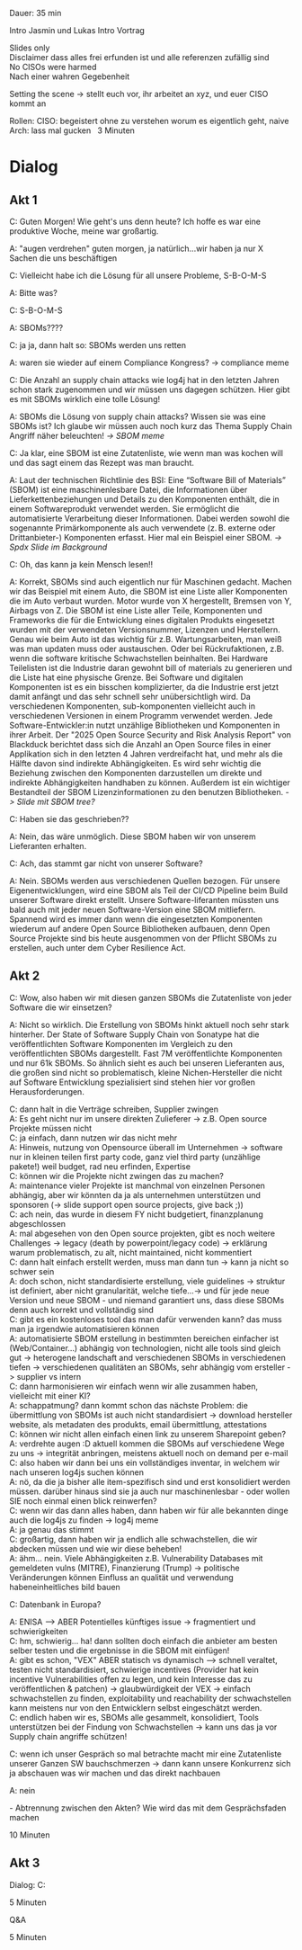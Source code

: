 Dauer: 35 min

Intro Jasmin und Lukas
Intro Vortrag

Slides only  
Disclaimer dass alles frei erfunden ist und alle referenzen zufällig sind  
No CISOs were harmed  
Nach einer wahren Gegebenheit  
  
Setting the scene -> stellt euch vor, ihr arbeitet an xyz, und euer CISO kommt an

Rollen:
CISO: begeistert ohne zu verstehen worum es eigentlich geht, naive
Arch: lass mal gucken
 
3 Minuten

# Dialog

## Akt 1

C: Guten Morgen! Wie geht's uns denn heute? Ich hoffe es war eine produktive Woche, meine war großartig.

A: "augen verdrehen" guten morgen, ja natürlich...wir haben ja nur X Sachen die uns beschäftigen

C: Vielleicht habe ich die Lösung für all unsere Probleme, S-B-O-M-S

A: Bitte was?

C: S-B-O-M-S

A: SBOMs????

C: ja ja, dann halt so: SBOMs werden uns retten

A: waren sie wieder auf einem Compliance Kongress? -> compliance meme

C: Die Anzahl an supply chain attacks wie log4j hat in den letzten Jahren schon stark zugenommen und wir müssen uns dagegen schützen. Hier gibt es mit SBOMs wirklich eine tolle Lösung!

A: SBOMs die Lösung von supply chain attacks? Wissen sie was eine SBOMs ist? Ich glaube wir müssen auch noch kurz das Thema Supply Chain Angriff näher beleuchten! *-> SBOM meme*

C: Ja klar, eine SBOM ist eine Zutatenliste, wie wenn man was kochen will und das sagt einem das Rezept was man braucht. 

A: Laut der technischen Richtlinie des BSI: Eine “Software Bill of Materials” (SBOM) ist eine maschinenlesbare Datei, die Informationen über Lieferkettenbeziehungen und Details zu den Komponenten enthält, die in einem Softwareprodukt verwendet werden. Sie ermöglicht die automatisierte Verarbeitung dieser Informationen. Dabei werden sowohl die sogenannte Primärkomponente als auch verwendete (z. B. externe oder Drittanbieter-) Komponenten erfasst. Hier mal ein Beispiel einer SBOM. *-> Spdx Slide im Background*
  
C: Oh, das kann ja kein Mensch lesen!!

A: Korrekt, SBOMs sind auch eigentlich nur für Maschinen gedacht. Machen wir das Beispiel mit einem Auto, die SBOM ist eine Liste aller Komponenten die im Auto verbaut wurden. Motor wurde von X hergestellt, Bremsen von Y, Airbags von Z. Die SBOM ist eine Liste aller Teile, Komponenten und Frameworks die für die Entwicklung eines digitalen Produkts eingesetzt wurden mit der verwendeten Versionsnummer, Lizenzen und Herstellern. Genau wie beim Auto ist das wichtig für z.B. Wartungsarbeiten, man weiß was man updaten muss oder austauschen. Oder bei Rückrufaktionen, z.B. wenn die software kritische Schwachstellen beinhalten. Bei Hardware Teilelisten ist die Industrie daran gewohnt bill of materials zu generieren und die Liste hat eine physische Grenze.
Bei Software und digitalen Komponenten ist es ein bisschen komplizierter, da die Industrie erst jetzt damit anfängt und das sehr schnell sehr unübersichtligh wird. Da verschiedenen Komponenten, sub-komponenten vielleicht auch in verschiedenen Versionen in einem Programm verwendet werden. Jede Software-Entwickler:in nutzt unzählige Bibliotheken und Komponenten in ihrer Arbeit. Der "2025 Open Source Security and Risk Analysis Report" von Blackduck berichtet dass sich die Anzahl an Open Source files in einer Applikation sich in den letzten 4 Jahren verdreifacht hat, und mehr als die Hälfte davon sind indirekte Abhängigkeiten. Es wird sehr wichtig die Beziehung zwischen den Komponenten darzustellen um direkte und indirekte Abhängigkeiten handhaben zu können. Außerdem ist ein wichtiger Bestandteil der SBOM Lizenzinformationen zu den benutzen Bibliotheken. *-> Slide mit SBOM tree?*

C: Haben sie das geschrieben??  

A: Nein, das wäre unmöglich. Diese SBOM haben wir von unserem Lieferanten erhalten.

C: Ach, das stammt gar nicht von unserer Software?  

A: Nein. SBOMs werden aus verschiedenen Quellen bezogen. Für unsere Eigenentwicklungen, wird eine SBOM als Teil der CI/CD Pipeline beim Build unserer Software direkt erstellt. Unsere Software-liferanten müssten uns bald auch mit jeder neuen Software-Version eine SBOM mitliefern. Spannend wird es immer dann wenn die eingesetzten Komponenten wiederum auf andere Open Source Bibliotheken aufbauen, denn Open Source Projekte sind bis heute ausgenommen von der Pflicht SBOMs zu erstellen, auch unter dem Cyber Resilience Act.

## Akt 2

C: Wow, also haben wir mit diesen ganzen SBOMs die Zutatenliste von jeder Software die wir einsetzen?  

A: Nicht so wirklich. Die Erstellung von SBOMs hinkt aktuell noch sehr stark hinterher. Der State of Software Supply Chain von Sonatype hat die veröffentlichten Software Komponenten im Vergleich zu den veröffentlichten SBOMs dargestellt. Fast 7M veröffentlichte Komponenten und nur 61k SBOMs. So ähnlich sieht es auch bei unseren Lieferanten aus, die großen sind nicht so problematisch, kleine Nichen-Hersteller die nicht auf Software Entwicklung spezialisiert sind stehen hier vor großen Herausforderungen. 

C: dann halt in die Verträge schreiben, Supplier zwingen  
A: Es geht nicht nur im unsere direkten Zulieferer -> z.B. Open source Projekte müssen nicht  
C: ja einfach, dann nutzen wir das nicht mehr  
A: Hinweis, nutzung von Opensource überall im Unternehmen -> software nur in kleinen teilen first party code, ganz viel third party (unzählige pakete!) weil budget, rad neu erfinden, Expertise   
C: können wir die Projekte nicht zwingen das zu machen?  
A: maintenance vieler Projekte ist manchmal von einzelnen Personen abhängig, aber wir könnten da ja als unternehmen unterstützen und sponsoren (-> slide support open source projects, give back ;))  
C: ach nein, das wurde in diesem FY nicht budgetiert, finanzplanung abgeschlossen  
A: mal abgesehen von den Open source projekten, gibt es noch weitere Challenges -> legacy (death by powerpoint/legacy code) -> erklärung warum problematisch, zu alt, nicht maintained, nicht kommentiert  
C: dann halt einfach erstellt werden, muss man dann tun -> kann ja nicht so schwer sein   
A: doch schon, nicht standardisierte erstellung, viele guidelines -> struktur ist definiert, aber nicht granularität, welche tiefe...-> und für jede neue Version und neue SBOM - und niemand garantiert uns, dass diese SBOMs denn auch korrekt und vollständig sind  
C: gibt es ein kostenloses tool das man dafür verwenden kann? das muss man ja irgendwie automatisieren können  
A: automatisierte SBOM erstellung in bestimmten bereichen einfacher ist (Web/Container...) abhängig von technologien, nicht alle tools sind gleich gut -> heterogene landschaft and verschiedenen SBOMs in verschiedenen tiefen -> verschiedenen qualitäten an SBOMs, sehr abhängig vom ersteller -> supplier vs intern  
C: dann harmonisieren wir einfach wenn wir alle zusammen haben, vielleicht mit einer KI?  
A: schappatmung? dann kommt schon das nächste Problem: die übermittlung von SBOMs ist auch nicht standardisiert -> download hersteller website, als metadaten des produkts, email übermittlung, attestations  
C: können wir nicht allen einfach einen link zu unserem Sharepoint geben?  
A: verdrehte augen :D aktuell kommen die SBOMs auf verschiedene Wege zu uns -> integrität anbringen, meistens aktuell noch on demand per e-mail  
C: also haben wir dann bei uns ein vollständiges inventar, in welchem wir nach unseren log4js suchen können  
A: nö, da die ja bisher alle item-spezifisch sind und erst konsolidiert werden müssen. darüber hinaus sind sie ja auch nur maschinenlesbar - oder wollen SIE noch einmal einen blick reinwerfen?  
C: wenn wir das dann alles haben, dann haben wir für alle bekannten dinge auch die log4js zu finden -> log4j meme  
A: ja genau das stimmt  
C: großartig, dann haben wir ja endlich alle schwachstellen, die wir abdecken müssen und wie wir diese beheben!  
A: ähm... nein. Viele Abhängigkeiten z.B. Vulnerability Databases mit gemeldeten vulns (MITRE), Finanzierung (Trump) -> politische Veränderungen können Einfluss an qualität und verwendung habeneinheitliches bild bauen

C: Datenbank in Europa?

A: ENISA --> ABER Potentielles künftiges issue -> fragmentiert und schwierigkeiten   
C: hm, schwierig... ha! dann sollten doch einfach die anbieter am besten selber testen und die ergebnisse in die SBOM mit einfügen!  
A: gibt es schon, "VEX" ABER statisch vs dynamisch --> schnell veraltet, testen nicht standardisiert, schwierige incentives (Provider hat kein incentive Vulnerabilities offen zu legen, und kein Interesse das zu veröffentlichen & patchen) -> glaubwürdigkeit der VEX -> einfach schwachstellen zu finden, exploitability und reachability der schwachstellen kann meistens nur von den Entwicklern selbst eingeschätzt werden.  
C: endlich haben wir es, SBOMs alle gesammelt, konsolidiert, Tools unterstützen bei der Findung von Schwachstellen -> kann uns das ja vor Supply chain angriffe schützen!

C: wenn ich unser Gespräch so mal betrachte macht mir eine Zutatenliste unserer Ganzen SW bauchschmerzen -> dann kann unsere Konkurrenz sich ja abschauen was wir machen und das direkt nachbauen

A: nein

\- Abtrennung zwischen den Akten? Wie wird das mit dem Gesprächsfaden machen

10 Minuten

## Akt 3

Dialog:
C:

5 Minuten

Q&A

5 Minuten